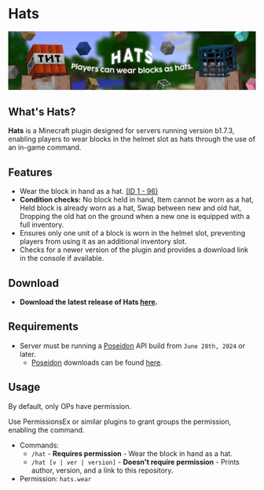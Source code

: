 # Hats
![Hats.png](Hats.png)

## What's Hats?
**Hats** is a Minecraft plugin designed for servers running version b1.7.3, enabling players to wear blocks in the helmet slot as hats through the use of an in-game command.

## Features
- Wear the block in hand as a hat. [(ID 1 - 96)](https://imgur.com/RIVgSD7)
- **Condition checks:** No block held in hand, Item cannot be worn as a hat, Held block is already worn as a hat, Swap between new and old hat, Dropping the old hat on the ground when a new one is equipped with a full inventory.
- Ensures only one unit of a block is worn in the helmet slot, preventing players from using it as an additional inventory slot.
- Checks for a newer version of the plugin and provides a download link in the console if available.

## Download
- **Download the latest release of Hats [here](https://github.com/AleksandarHaralanov/Hats/releases/latest).**

## Requirements
- Server must be running a [Poseidon](https://github.com/RhysB/Project-Poseidon) API build from `June 28th, 2024` or later.
  - [Poseidon](https://github.com/RhysB/Project-Poseidon) downloads can be found [here](https://jenkins.glass-launcher.net/job/Project-Poseidon/).

## Usage
By default, only OPs have permission.

Use PermissionsEx or similar plugins to grant groups the permission, enabling the command.
- Commands:
  - `/hat` - **Requires permission** - Wear the block in hand as a hat.
  - `/hat [v | ver | version]` - **Doesn't require permission** - Prints author, version, and a link to this repository.
- Permission: `hats.wear`